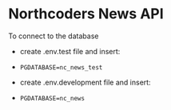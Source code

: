 # Northcoders News API

To connect to the database

- create .env.test file and insert:
- `PGDATABASE=nc_news_test`

- create .env.development file and insert:
- `PGDATABASE=nc_news`
